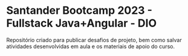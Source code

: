 # Santander Bootcamp 2023 - Fullstack Java+Angular - DIO
Repositório criado para publicar desafios de projeto, bem como salvar atividades desenvolvidas em aula e os materiais de apoio do curso.

